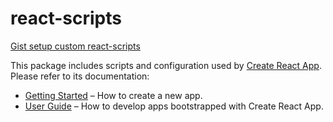 # react-scripts

[Gist setup custom react-scripts](https://gist.github.com/mikechau/8d2a42f7b9d9b8ec0e24b1bedebc24ba)

This package includes scripts and configuration used by [Create React App](https://github.com/facebook/create-react-app).<br>
Please refer to its documentation:

- [Getting Started](https://facebook.github.io/create-react-app/docs/getting-started) – How to create a new app.
- [User Guide](https://facebook.github.io/create-react-app/) – How to develop apps bootstrapped with Create React App.
